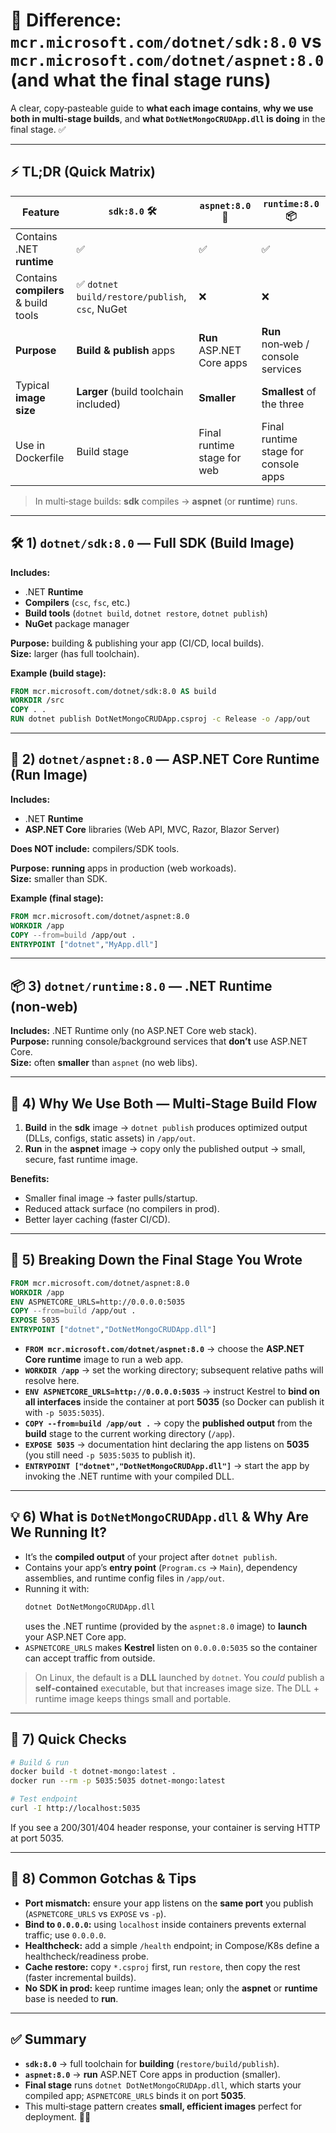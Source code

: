 # 📝 Difference: `mcr.microsoft.com/dotnet/sdk:8.0` vs `mcr.microsoft.com/dotnet/aspnet:8.0` (and what the final stage runs)

A clear, copy‑pasteable guide to **what each image contains**, **why we use both in multi‑stage builds**, and **what `DotNetMongoCRUDApp.dll` is doing** in the final stage. ✅

---

## ⚡ TL;DR (Quick Matrix)

| Feature | `sdk:8.0` 🛠️ | `aspnet:8.0` 🚀 | `runtime:8.0` 📦 |
|---|---|---|---|
| Contains .NET **runtime** | ✅ | ✅ | ✅ |
| Contains **compilers** & build tools | ✅ `dotnet build/restore/publish`, `csc`, NuGet | ❌ | ❌ |
| **Purpose** | **Build & publish** apps | **Run** ASP.NET Core apps | **Run** non‑web / console services |
| Typical **image size** | **Larger** (build toolchain included) | **Smaller** | **Smallest** of the three |
| Use in Dockerfile | Build stage | Final runtime stage for web | Final runtime stage for console apps |

> In multi‑stage builds: **sdk** compiles → **aspnet** (or **runtime**) runs.

---

## 🛠️ 1) `dotnet/sdk:8.0` — Full SDK (Build Image)

**Includes:**  
- .NET **Runtime**  
- **Compilers** (`csc`, `fsc`, etc.)  
- **Build tools** (`dotnet build`, `dotnet restore`, `dotnet publish`)  
- **NuGet** package manager

**Purpose:** building & publishing your app (CI/CD, local builds).  
**Size:** larger (has full toolchain).

**Example (build stage):**
```dockerfile
FROM mcr.microsoft.com/dotnet/sdk:8.0 AS build
WORKDIR /src
COPY . .
RUN dotnet publish DotNetMongoCRUDApp.csproj -c Release -o /app/out
```

---

## 🚀 2) `dotnet/aspnet:8.0` — ASP.NET Core Runtime (Run Image)

**Includes:**  
- .NET **Runtime**  
- **ASP.NET Core** libraries (Web API, MVC, Razor, Blazor Server)

**Does NOT include:** compilers/SDK tools.

**Purpose:** **running** apps in production (web workoads).  
**Size:** smaller than SDK.

**Example (final stage):**
```dockerfile
FROM mcr.microsoft.com/dotnet/aspnet:8.0
WORKDIR /app
COPY --from=build /app/out .
ENTRYPOINT ["dotnet","MyApp.dll"]
```

---

## 📦 3) `dotnet/runtime:8.0` — .NET Runtime (non‑web)

**Includes:** .NET Runtime only (no ASP.NET Core web stack).  
**Purpose:** running console/background services that **don’t** use ASP.NET Core.  
**Size:** often **smaller** than `aspnet` (no web libs).

---

## 🧱 4) Why We Use Both — Multi‑Stage Build Flow

1) **Build** in the **sdk** image → `dotnet publish` produces optimized output (DLLs, configs, static assets) in `/app/out`.  
2) **Run** in the **aspnet** image → copy only the published output → small, secure, fast runtime image.

**Benefits:**  
- Smaller final image → faster pulls/startup.  
- Reduced attack surface (no compilers in prod).  
- Better layer caching (faster CI/CD).

---

## 🔎 5) Breaking Down the Final Stage You Wrote

```dockerfile
FROM mcr.microsoft.com/dotnet/aspnet:8.0
WORKDIR /app
ENV ASPNETCORE_URLS=http://0.0.0.0:5035
COPY --from=build /app/out .
EXPOSE 5035
ENTRYPOINT ["dotnet","DotNetMongoCRUDApp.dll"]
```

- **`FROM mcr.microsoft.com/dotnet/aspnet:8.0`** → choose the **ASP.NET Core runtime** image to run a web app.  
- **`WORKDIR /app`** → set the working directory; subsequent relative paths will resolve here.  
- **`ENV ASPNETCORE_URLS=http://0.0.0.0:5035`** → instruct Kestrel to **bind on all interfaces** inside the container at port **5035** (so Docker can publish it with `-p 5035:5035`).  
- **`COPY --from=build /app/out .`** → copy the **published output** from the **build** stage to the current working directory (`/app`).  
- **`EXPOSE 5035`** → documentation hint declaring the app listens on **5035** (you still need `-p 5035:5035` to publish it).  
- **`ENTRYPOINT ["dotnet","DotNetMongoCRUDApp.dll"]`** → start the app by invoking the .NET runtime with your compiled DLL.

---

## 💡 6) What is `DotNetMongoCRUDApp.dll` & Why Are We Running It?

- It’s the **compiled output** of your project after `dotnet publish`.  
- Contains your app’s **entry point** (`Program.cs` → `Main`), dependency assemblies, and runtime config files in `/app/out`.  
- Running it with:
  ```bash
  dotnet DotNetMongoCRUDApp.dll
  ```
  uses the .NET runtime (provided by the `aspnet:8.0` image) to **launch** your ASP.NET Core app.  
- `ASPNETCORE_URLS` makes **Kestrel** listen on `0.0.0.0:5035` so the container can accept traffic from outside.

> On Linux, the default is a **DLL** launched by `dotnet`. You *could* publish a **self‑contained** executable, but that increases image size. The DLL + runtime image keeps things small and portable.

---

## 🧪 7) Quick Checks

```bash
# Build & run
docker build -t dotnet-mongo:latest .
docker run --rm -p 5035:5035 dotnet-mongo:latest

# Test endpoint
curl -I http://localhost:5035
```

If you see a 200/301/404 header response, your container is serving HTTP at port 5035.

---

## 🧭 8) Common Gotchas & Tips

- **Port mismatch:** ensure your app listens on the **same port** you publish (`ASPNETCORE_URLS` vs `EXPOSE` vs `-p`).  
- **Bind to `0.0.0.0`:** using `localhost` inside containers prevents external traffic; use `0.0.0.0`.  
- **Healthcheck:** add a simple `/health` endpoint; in Compose/K8s define a healthcheck/readiness probe.  
- **Cache restore:** copy `*.csproj` first, run `restore`, then copy the rest (faster incremental builds).  
- **No SDK in prod:** keep runtime images lean; only the **aspnet** or **runtime** base is needed to **run**.

---

## ✅ Summary

- **`sdk:8.0`** → full toolchain for **building** (`restore/build/publish`).  
- **`aspnet:8.0`** → **run** ASP.NET Core apps in production (smaller).  
- **Final stage** runs `dotnet DotNetMongoCRUDApp.dll`, which starts your compiled app; `ASPNETCORE_URLS` binds it on port **5035**.  
- This multi‑stage pattern creates **small, efficient images** perfect for deployment. 🐳🚀
